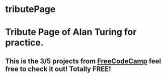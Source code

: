 # tributePage

<h1>Tribute Page of Alan Turing for practice.</h1>
<h2>This is the 3/5 projects from <a href='https://www.freecodecamp.org'>FreeCodeCamp</a> feel free to check it out! Totally FREE!</h2>
